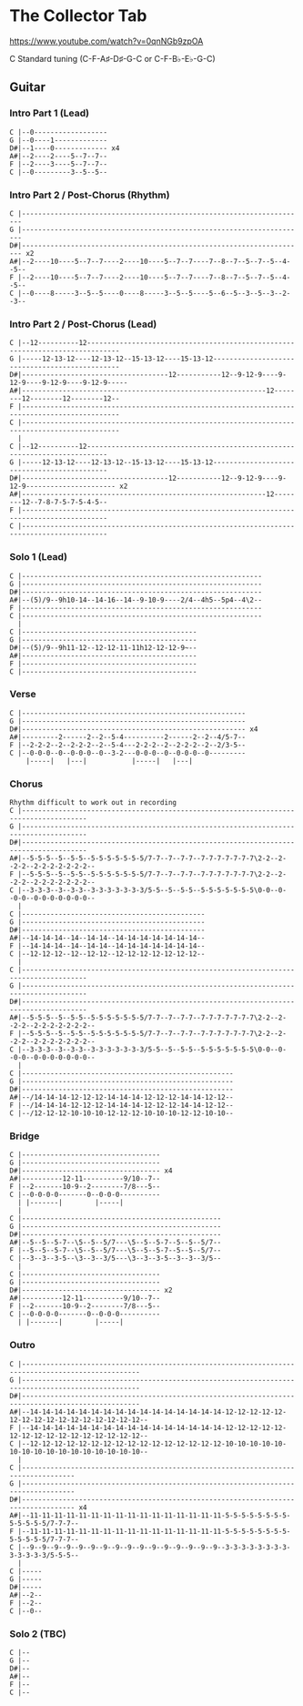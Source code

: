 # The Collector Tab

<https://www.youtube.com/watch?v=0qnNGb9zpOA>

C Standard tuning (C-F-A♯-D♯-G-C or C-F-B♭-E♭-G-C)

## Guitar

### Intro Part 1 (Lead)

    C |--0------------------
    G |--0----1-------------
    D#|--1----0------------- x4
    A#|--2----2----5--7--7--
    F |--2----3----5--7--7--
    C |--0---------3--5--5--

### Intro Part 2 / Post-Chorus (Rhythm)

    C |----------------------------------------------------------------------
    G |----------------------------------------------------------------------
    D#|---------------------------------------------------------------------- x2
    A#|--2----10----5--7--7----2----10----5--7--7----7--8--7--5--7--5--4--5--
    F |--2----10----5--7--7----2----10----5--7--7----7--8--7--5--7--5--4--5--
    C |--0----8-----3--5--5----0----8-----3--5--5----5--6--5--3--5--3--2--3--

### Intro Part 2 / Post-Chorus (Lead)

    C |--12----------12------------------------------------------------------------------------------
    G |-----12-13-12----12-13-12--15-13-12----15-13-12-----------------------------------------------
    D#|------------------------------------12-----------12--9-12-9----9-12-9----9-12-9----9-12-9-----
    A#|------------------------------------------------------------12--------12--------12--------12--
    F |----------------------------------------------------------------------------------------------
    C |----------------------------------------------------------------------------------------------
      |
    C |--12----------12---------------------------------------------------------------------------
    G |-----12-13-12----12-13-12--15-13-12----15-13-12--------------------------------------------
    D#|------------------------------------12-----------12--9-12-9----9-12-9---------------------- x2
    A#|------------------------------------------------------------12--------12--7-8-7-5-7-5-4-5--
    F |-------------------------------------------------------------------------------------------
    C |------------------------------------------------------------------------------------------- 

### Solo 1 (Lead)

    C |-----------------------------------------------------------
    G |-----------------------------------------------------------
    D#|-----------------------------------------------------------
    A#|--(5)/9--9h10-14--14-16--14--9-10-9----2/4--4h5--5p4--4\2--
    F |-----------------------------------------------------------
    C |-----------------------------------------------------------
      |
    C |-------------------------------------------
    G |-------------------------------------------
    D#|--(5)/9--9h11-12--12-12-11-11h12-12-12-9~--
    A#|-------------------------------------------
    F |-------------------------------------------
    C |-------------------------------------------

### Verse

    C |-------------------------------------------------------
    G |-------------------------------------------------------
    D#|------------------------------------------------------- x4
    A#|---------2------2--2--5-4----------2------2--2--4/5-7--
    F |--2-2-2--2--2-2-2--2--5-4---2-2-2--2--2-2-2--2--2/3-5--
    C |--0-0-0--0--0-0-0--0--3-2---0-0-0--0--0-0-0--0---------
        |-----|   |---|           |-----|   |---|

### Chorus

    Rhythm difficult to work out in recording
    C |--------------------------------------------------------------------------------------
    G |--------------------------------------------------------------------------------------
    D#|--------------------------------------------------------------------------------------
    A#|--5-5-5--5--5-5--5-5-5-5-5-5-5/7-7--7--7-7--7-7-7-7-7-7-7\2-2--2--2-2--2-2-2-2-2-2-2--
    F |--5-5-5--5--5-5--5-5-5-5-5-5-5/7-7--7--7-7--7-7-7-7-7-7-7\2-2--2--2-2--2-2-2-2-2-2-2--
    C |--3-3-3--3--3-3--3-3-3-3-3-3-3/5-5--5--5-5--5-5-5-5-5-5-5\0-0--0--0-0--0-0-0-0-0-0-0--
      |
    C |---------------------------------------------
    G |---------------------------------------------
    D#|---------------------------------------------
    A#|--14-14-14--14--14-14--14-14-14-14-14-14-14--
    F |--14-14-14--14--14-14--14-14-14-14-14-14-14--
    C |--12-12-12--12--12-12--12-12-12-12-12-12-12--
      |
    C |--------------------------------------------------------------------------------------
    G |--------------------------------------------------------------------------------------
    D#|--------------------------------------------------------------------------------------
    A#|--5-5-5--5--5-5--5-5-5-5-5-5-5/7-7--7--7-7--7-7-7-7-7-7-7\2-2--2--2-2--2-2-2-2-2-2-2--
    F |--5-5-5--5--5-5--5-5-5-5-5-5-5/7-7--7--7-7--7-7-7-7-7-7-7\2-2--2--2-2--2-2-2-2-2-2-2--
    C |--3-3-3--3--3-3--3-3-3-3-3-3-3/5-5--5--5-5--5-5-5-5-5-5-5\0-0--0--0-0--0-0-0-0-0-0-0--
      |
    C |----------------------------------------------------
    G |----------------------------------------------------
    D#|----------------------------------------------------
    A#|--/14-14-14-12-12-12-14-14-14-12-12-12-14-14-12-12--
    F |--/14-14-14-12-12-12-14-14-14-12-12-12-14-14-12-12--
    C |--/12-12-12-10-10-10-12-12-12-10-10-10-12-12-10-10--

### Bridge

    C |----------------------------------
    G |----------------------------------
    D#|---------------------------------- x4
    A#|----------12-11----------9/10--7--
    F |--2-------10-9--2--------7/8---5--
    C |--0-0-0-0-------0--0-0-0----------
      | |-------|        |-----|
      |
    C |-------------------------------------------------
    G |-------------------------------------------------
    D#|-------------------------------------------------
    A#|--5--5--5-7--\5--5--5/7---\5--5--5-7--5--5--5/7--
    F |--5--5--5-7--\5--5--5/7---\5--5--5-7--5--5--5/7--
    C |--3--3--3-5--\3--3--3/5---\3--3--3-5--3--3--3/5--
      |
    C |----------------------------------
    G |----------------------------------
    D#|---------------------------------- x2
    A#|----------12-11----------9/10--7--
    F |--2-------10-9--2--------7/8---5--
    C |--0-0-0-0-------0--0-0-0----------
      | |-------|        |-----|

### Outro

    C |---------------------------------------------------------------------------------------------------
    G |---------------------------------------------------------------------------------------------------
    D#|---------------------------------------------------------------------------------------------------
    A#|--14-14-14-14-14-14-14-14-14-14-14-14-14-14-14-14-12-12-12-12-12-12-12-12-12-12-12-12-12-12-12-12--
    F |--14-14-14-14-14-14-14-14-14-14-14-14-14-14-14-14-12-12-12-12-12-12-12-12-12-12-12-12-12-12-12-12--
    C |--12-12-12-12-12-12-12-12-12-12-12-12-12-12-12-12-10-10-10-10-10-10-10-10-10-10-10-10-10-10-10-10--
      |
    C |-----------------------------------------------------------------------------------
    G |-----------------------------------------------------------------------------------
    D#|----------------------------------------------------------------------------------- x4
    A#|--11-11-11-11-11-11-11-11-11-11-11-11-11-11-11-11-5-5-5-5-5-5-5-5-5-5-5-5-5/7-7-7--
    F |--11-11-11-11-11-11-11-11-11-11-11-11-11-11-11-11-5-5-5-5-5-5-5-5-5-5-5-5-5/7-7-7--
    C |--9--9--9--9--9--9--9--9--9--9--9--9--9--9--9--9--3-3-3-3-3-3-3-3-3-3-3-3-3/5-5-5--
      |
    C |-----
    G |-----
    D#|-----
    A#|--2--
    F |--2--
    C |--0--

### Solo 2 (TBC)

    C |--
    G |--
    D#|--
    A#|--
    F |--
    C |--
